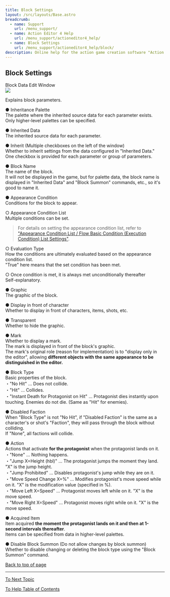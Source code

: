 ```yaml
---
title: Block Settings
layout: /src/layouts/Base.astro
breadcrumb:
  - name: Support
    url: /menu_support/
  - name: Action Editor 4 Help
    url: /menu_support/actioneditor4_help/
  - name: Block Settings
    url: /menu_support/actioneditor4_help/block/
description: Online help for the action game creation software "Action Editor 4". "Block Settings" is a page within "Omoshiro Game Shrine".
---
```


<a name="TOP"></a>

## Block Settings

Block Data Edit Window  
![](/menu_support/actioneditor4_help/block/Block.jpg)  
  

Explains block parameters.

● Inheritance Palette  
The palette where the inherited source data for each parameter exists.  
Only higher-level palettes can be specified.  
  
● Inherited Data  
The inherited source data for each parameter.  
  
● Inherit (Multiple checkboxes on the left of the window)  
Whether to inherit settings from the data configured in "Inherited Data."  
One checkbox is provided for each parameter or group of parameters.  
  
● Block Name  
The name of the block.  
It will not be displayed in the game, but for palette data, the block name is displayed in "Inherited Data" and "Block Summon" commands, etc., so it's good to name it.  
  
● Appearance Condition  
Conditions for the block to appear.  
  
○ Appearance Condition List  
Multiple conditions can be set.  
> For details on setting the appearance condition list, refer to ["Appearance Condition List / Flow Basic Condition (Execution Condition) List Settings"](../cond/).  
  
○ Evaluation Type  
How the conditions are ultimately evaluated based on the appearance condition list.  
"True" here means that the set condition has been met.  
  
○ Once condition is met, it is always met unconditionally thereafter  
Self-explanatory.  
  
● Graphic  
The graphic of the block.  
  
● Display in front of character  
Whether to display in front of characters, items, shots, etc.  
  
● Transparent  
Whether to hide the graphic.  
  
● Mark  
Whether to display a mark.  
The mark is displayed in front of the block's graphic.  
The mark's original role (reason for implementation) is to "display only in the editor", allowing **different objects with the same appearance to be distinguished in the editor.**  
  
● Block Type  
Basic properties of the block.  
・"No Hit" ... Does not collide.  
・"Hit" ... Collides.  
・"Instant Death for Protagonist on Hit" ... Protagonist dies instantly upon touching. Enemies do not die. (Same as "Hit" for enemies).  
  
● Disabled Faction  
When "Block Type" is not "No Hit", if "Disabled Faction" is the same as a character's or shot's "Faction", they will pass through the block without colliding.  
If "None", all factions will collide.  
  
● Action  
Actions that activate **for the protagonist** when the protagonist lands on it.  
・"None" ... Nothing happens.  
・"Jump X=Height (hbl)" ... The protagonist jumps the moment they land. "X" is the jump height.  
・"Jump Prohibited" ... Disables protagonist's jump while they are on it.  
・"Move Speed Change X=%" ... Modifies protagonist's move speed while on it. "X" is the modification value (specified in %).  
・"Move Left X=Speed" ... Protagonist moves left while on it. "X" is the move speed.  
・"Move Right X=Speed" ... Protagonist moves right while on it. "X" is the move speed.  
  
● Acquired Item  
Item acquired **the moment the protagonist lands on it and then at 1-second intervals thereafter**.  
Items can be specified from data in higher-level palettes.  
  
● Disable Block Summon (Do not allow changes by block summon)  
Whether to disable changing or deleting the block type using the "Block Summon" command.  

[Back to top of page](#TOP)

---

  

[To Next Topic](../chara/)

[To Help Table of Contents](..)